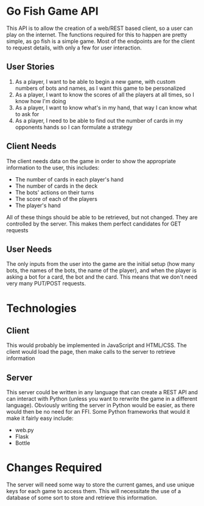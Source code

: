 # Go Fish Game API

This API is to allow the creation of a web/REST based client, so a user can play on the internet. The functions required for this to happen are pretty simple, as go fish is a simple game. Most of the endpoints are for the client to request details, with only a few for user interaction.

## User Stories

1. As a player, I want to be able to begin a new game, with custom numbers of bots and names, as I want this game to be personalized
2. As a player, I want to know the scores of all the players at all times, so I know how I'm doing
3. As a player, I want to know what's in my hand, that way I can know what to ask for
4. As a player, I need to be able to find out the number of cards in my opponents hands so I can formulate a strategy

## Client Needs

The client needs data on the game in order to show the appropriate information to the user, this includes:
- The number of cards in each player's hand
- The number of cards in the deck
- The bots' actions on their turns
- The score of each of the players
- The player's hand

All of these things should be able to be retrieved, but not changed. They are controlled by the server. This makes them perfect candidates for GET requests

## User Needs

The only inputs from the user into the game are the initial setup (how many bots, the names of the bots, the name of the player), and when the player is asking a bot for a card, the bot and the card. This means that we don't need very many PUT/POST requests.

# Technologies

## Client

This would probably be implemented in JavaScript and HTML/CSS. The client would load the page, then make calls to the server to retrieve information

## Server

This server could be written in any language that can create a REST API and can interact with Python (unless you want to rerwrite the game in a different language). Obviously writing the server in Python would be easier, as there would then be no need for an FFI. Some Python frameworks that would it make it fairly easy include:
- web.py
- Flask
- Bottle

# Changes Required

The server will need some way to store the current games, and use unique keys for each game to access them. This will necessitate the use of a database of some sort to store and retrieve this information.
